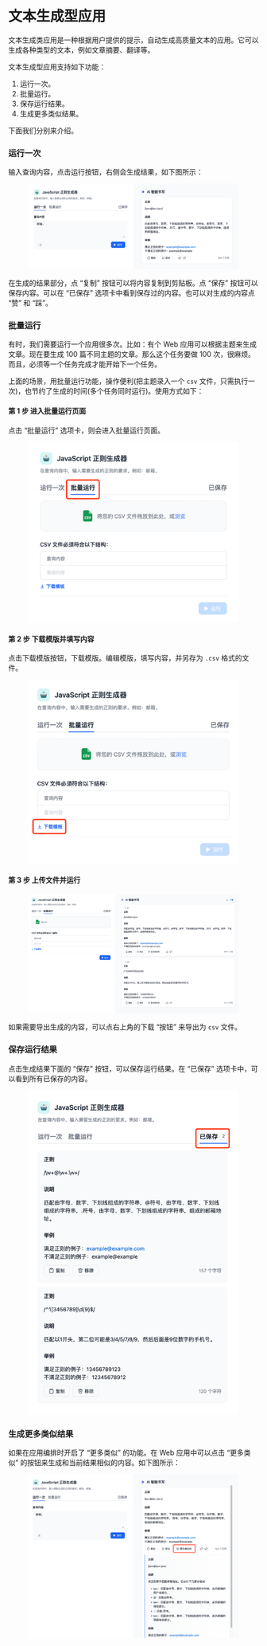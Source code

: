 # 文本生成型应用

文本生成类应用是一种根据用户提供的提示，自动生成高质量文本的应用。它可以生成各种类型的文本，例如文章摘要、翻译等。



文本生成型应用支持如下功能：

1. 运行一次。
2. 批量运行。
3. 保存运行结果。
4. 生成更多类似结果。

下面我们分别来介绍。

### 运行一次

输入查询内容，点击运行按钮，右侧会生成结果，如下图所示：

<figure><img src="../.gitbook/assets/image (58).png" alt=""><figcaption></figcaption></figure>

在生成的结果部分，点 “复制” 按钮可以将内容复制到剪贴板。点 “保存” 按钮可以保存内容。可以在 “已保存” 选项卡中看到保存过的内容。也可以对生成的内容点 “赞” 和 “踩”。

### 批量运行

有时，我们需要运行一个应用很多次。比如：有个 Web 应用可以根据主题来生成文章。现在要生成 100 篇不同主题的文章。那么这个任务要做 100 次，很麻烦。而且，必须等一个任务完成才能开始下一个任务。

上面的场景，用批量运行功能，操作便利(把主题录入一个 `csv` 文件，只需执行一次)，也节约了生成的时间(多个任务同时运行)。使用方式如下：

#### 第 1 步 进入批量运行页面

点击 “批量运行” 选项卡，则会进入批量运行页面。

<figure><img src="../.gitbook/assets/image (73).png" alt=""><figcaption></figcaption></figure>

#### 第 2 步 下载模版并填写内容

点击下载模版按钮，下载模版。编辑模版，填写内容，并另存为 `.csv` 格式的文件。

<figure><img src="../.gitbook/assets/image (36).png" alt=""><figcaption></figcaption></figure>

#### 第 3 步 上传文件并运行

<figure><img src="../.gitbook/assets/image (70).png" alt=""><figcaption></figcaption></figure>

如果需要导出生成的内容，可以点右上角的下载 “按钮” 来导出为 `csv` 文件。

### 保存运行结果

点击生成结果下面的 “保存” 按钮，可以保存运行结果。在 “已保存” 选项卡中，可以看到所有已保存的内容。

<figure><img src="../.gitbook/assets/image (57).png" alt=""><figcaption></figcaption></figure>

### 生成更多类似结果

如果在应用编排时开启了 “更多类似” 的功能。在 Web 应用中可以点击 “更多类似” 的按钮来生成和当前结果相似的内容。如下图所示：

<figure><img src="../.gitbook/assets/image (39).png" alt=""><figcaption></figcaption></figure>
